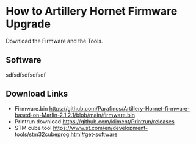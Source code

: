 
# How to Artillery Hornet Firmware Upgrade

Download the Firmware and the Tools.

## Software

sdfsdfsdfsdfsdf

## Download Links

 - Firmware.bin https://github.com/Parafinos/Artillery-Hornet-firmware-based-on-Marlin-2.1.2.1/blob/main/firmware.bin
 - Printrun download https://github.com/kliment/Printrun/releases
 - STM cube tool https://www.st.com/en/development-tools/stm32cubeprog.html#get-software
